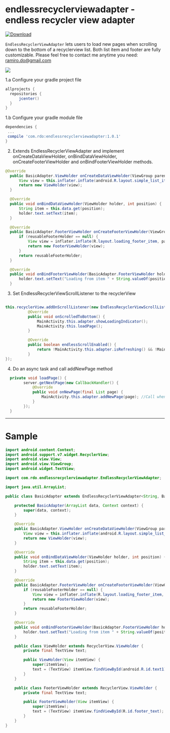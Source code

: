 # endlessrecyclerviewadapter - endless recycler view adapter

[ ![Download](https://api.bintray.com/packages/ramiro/android/endless-recycler-view-adapter/images/download.svg) ](https://bintray.com/ramiro/android/endless-recycler-view-adapter/_latestVersion)

`EndlessRecyclerViewAdapter` lets users to load new pages when scrolling down to the bottom of a recyclerview list. 
Both list item and footer are fully customizable.
Please feel free to contact me anytime you need: ramiro.do@gmail.com

![](https://github.com/ramirodo/endless-recycler-view-adapter/blob/master/preview.gif)

1.a Configure your gradle project file 
  ```groovy
  allprojects {
    repositories {
        jcenter()
    }
  }
  ```
1.b Configure your gradle module file
  ```groovy
dependencies {
   ...
   compile 'com.rdo:endlessrecyclerviewadapter:1.0.1'
}
  ```
  
2. Extends EndlessRecyclerViewAdapter and implement onCreateDataViewHolder, onBindDataViewHolder, onCreateFooterViewHolder and onBindFooterViewHolder methods.
  ```java
  @Override
    public BasicAdapter.ViewHolder onCreateDataViewHolder(ViewGroup parent, int viewType) {
        View view = this.inflater.inflate(android.R.layout.simple_list_item_1, parent, false);
        return new ViewHolder(view);
    }

    @Override
    public void onBindDataViewHolder(ViewHolder holder, int position) {
        String item = this.data.get(position);
        holder.text.setText(item);
    }

    @Override
    public BasicAdapter.FooterViewHolder onCreateFooterViewHolder(ViewGroup parent, BasicAdapter.FooterViewHolder reusableFooterHolder) {
        if (reusableFooterHolder == null) {
            View view = inflater.inflate(R.layout.loading_footer_item, parent, false);
            return new FooterViewHolder(view);
        }
        return reusableFooterHolder;
    }

    @Override
    public void onBindFooterViewHolder(BasicAdapter.FooterViewHolder holder, int position) {
        holder.text.setText("Loading from item " + String.valueOf(position));
    }
  ```
3. Set EndlessRecyclerViewScrollListener to the recyclerView

  ```java
  
  this.recyclerView.addOnScrollListener(new EndlessRecyclerViewScrollListener() {
            @Override
            public void onScrolledToBottom() {
                MainActivity.this.adapter.showLoadingIndicator();
                MainActivity.this.loadPage();
            }

            @Override
            public boolean endlessScrollEnabled() {
                return !MainActivity.this.adapter.isRefreshing() && !MainActivity.this.server.lastPageReached(); //Your flag used to check if there are more pages available
            }
  });
  ```
  
4. Do an async task and call addNewPage method
```java 
  private void loadPage() {
        server.getNextPage(new CallbackHandler() {
            @Override
            public void onNewPage(final List page) {
                MainActivity.this.adapter.addNewPage(page); //Call when the loading task finishes
            }
        });
  }
```

--------
# Sample
```java
import android.content.Context;
import android.support.v7.widget.RecyclerView;
import android.view.View;
import android.view.ViewGroup;
import android.widget.TextView;

import com.rdo.endlessrecyclerviewadapter.EndlessRecyclerViewAdapter;

import java.util.ArrayList;

public class BasicAdapter extends EndlessRecyclerViewAdapter<String, BasicAdapter.ViewHolder, BasicAdapter.FooterViewHolder> {

    protected BasicAdapter(ArrayList data, Context context) {
        super(data, context);
    }

    @Override
    public BasicAdapter.ViewHolder onCreateDataViewHolder(ViewGroup parent, int viewType) {
        View view = this.inflater.inflate(android.R.layout.simple_list_item_1, parent, false);
        return new ViewHolder(view);
    }

    @Override
    public void onBindDataViewHolder(ViewHolder holder, int position) {
        String item = this.data.get(position);
        holder.text.setText(item);
    }

    @Override
    public BasicAdapter.FooterViewHolder onCreateFooterViewHolder(ViewGroup parent, BasicAdapter.FooterViewHolder reusableFooterHolder) {
        if (reusableFooterHolder == null) {
            View view = inflater.inflate(R.layout.loading_footer_item, parent, false);
            return new FooterViewHolder(view);
        }
        return reusableFooterHolder;
    }

    @Override
    public void onBindFooterViewHolder(BasicAdapter.FooterViewHolder holder, int position) {
        holder.text.setText("Loading from item " + String.valueOf(position));
    }

    public class ViewHolder extends RecyclerView.ViewHolder {
        private final TextView text;

        public ViewHolder(View itemView) {
            super(itemView);
            text = (TextView) itemView.findViewById(android.R.id.text1);
        }
    }

    public class FooterViewHolder extends RecyclerView.ViewHolder {
        private final TextView text;

        public FooterViewHolder(View itemView) {
            super(itemView);
            text = (TextView) itemView.findViewById(R.id.footer_text);
        }
    }
}

```

